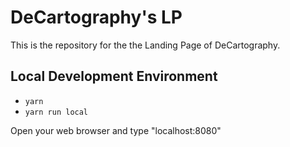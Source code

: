 # DeCartography's LP

This is the repository for the the Landing Page of DeCartography.

## Local Development Environment

- `yarn`
- `yarn run local`

Open your web browser and type "localhost:8080"
